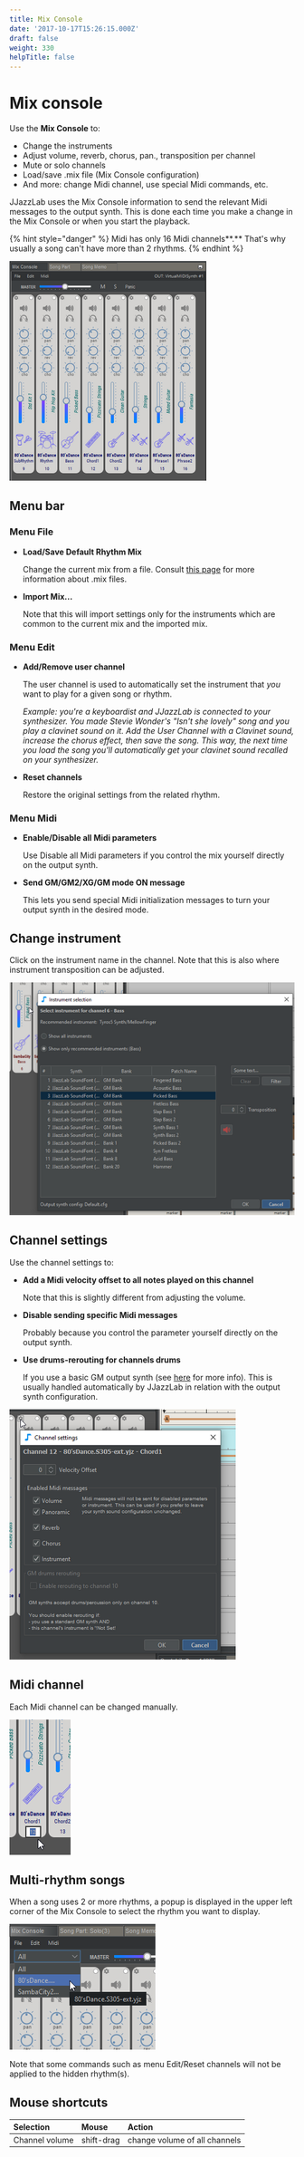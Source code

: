 ```yaml
---
title: Mix Console
date: '2017-10-17T15:26:15.000Z'
draft: false
weight: 330
helpTitle: false
---
```


# Mix console

Use the **Mix Console** to:

* Change the instruments
* Adjust volume, reverb, chorus, pan., transposition per channel
* Mute or solo channels
* Load/save .mix file \(Mix Console configuration\)
* And more: change Midi channel, use special Midi commands, etc.

JJazzLab uses the Mix Console information to send the relevant Midi messages to the output synth. This is done each time you make a change in the Mix Console or when you start the playback.

{% hint style="danger" %}
Midi has only 16 Midi channels**.** That's why usually a song can't have more than 2 rhythms.
{% endhint %}

![](../../.gitbook/assets/mixconsole.png)

## Menu bar

### Menu File

* **Load/Save Default Rhythm Mix**  

  Change the current mix from a file. Consult [this page](../song-and-mix-files) for more information about .mix files.

* **Import Mix...**  

  Note that this will import settings only for the instruments which are common to the current mix and the imported mix.

### Menu Edit

* **Add/Remove user channel**   

  The user channel is used to automatically set the instrument that _you_ want to play for a given song or rhythm.  

  _Example: you're a keyboardist and JJazzLab is connected to your synthesizer. You made Stevie Wonder's "Isn't she lovely" song and you play a clavinet sound on it. Add the User Channel with a Clavinet sound, increase the chorus effect, then save the song. This way, the next time you load the song you'll automatically get your clavinet sound recalled on your synthesizer._

* **Reset channels**  

  Restore the original settings from the related rhythm.

### Menu Midi

* **Enable/Disable all Midi parameters**  

  Use Disable all Midi parameters if you control the mix yourself directly on the output synth.

* **Send GM/GM2/XG/GM mode ON message**  

  This lets you send special Midi initialization messages to turn your output synth in the desired mode.

## Change instrument

Click on the instrument name in the channel. Note that this is also where instrument transposition can be adjusted.

![](../../.gitbook/assets/mixconsole-instrumentselection.png)

## Channel settings

Use the channel settings to:

* **Add a Midi velocity offset to all notes played on this channel**  

  Note that this is slightly different from adjusting the volume.

* **Disable sending specific Midi messages**  

  Probably because you control the parameter yourself directly on the output synth.

* **Use drums-rerouting for channels drums**  

  If you use a basic GM output synth \(see [here](../midi-configuration#GM-drums-issue) for more info\). This is usually handled automatically by JJazzLab in relation with the output synth configuration.

![](../../.gitbook/assets/mixconsole-channelsettings.png)

## Midi channel

Each Midi channel can be changed manually.

![](../../.gitbook/assets/mixconsole-changechannel%20%281%29.png)

## Multi-rhythm songs

When a song uses 2 or more rhythms, a popup is displayed in the upper left corner of the Mix Console to select the rhythm you want to display.

![](../../.gitbook/assets/mixconsole-rhythmselectionpopup.png)

Note that some commands such as menu Edit/Reset channels will not be applied to the hidden rhythm\(s\).

## Mouse shortcuts

| Selection | Mouse | Action |
| :--- | :--- | :--- |
| Channel volume | shift-drag | change volume of all channels |


